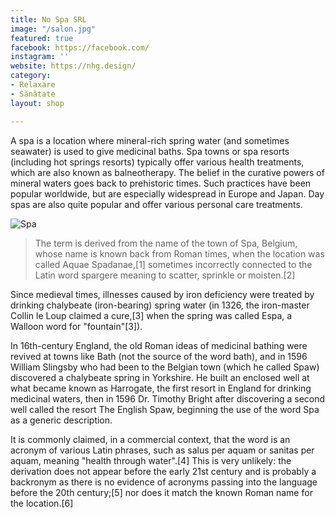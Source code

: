 ```yaml
---
title: No Spa SRL
image: "/salon.jpg"
featured: true
facebook: https://facebook.com/
instagram: ''
website: https://nhg.design/
category:
- Relaxare
- Sănătate
layout: shop

---
```

A spa is a location where mineral-rich spring water (and sometimes seawater) is used to give medicinal baths. Spa towns or spa resorts (including hot springs resorts) typically offer various health treatments, which are also known as balneotherapy. The belief in the curative powers of mineral waters goes back to prehistoric times. Such practices have been popular worldwide, but are especially widespread in Europe and Japan. Day spas are also quite popular and offer various personal care treatments.

![Spa](/images/shops/salon.jpg)

> The term is derived from the name of the town of Spa, Belgium, whose name is known back from Roman times, when the location was called Aquae Spadanae,[1] sometimes incorrectly connected to the Latin word spargere meaning to scatter, sprinkle or moisten.[2]

Since medieval times, illnesses caused by iron deficiency were treated by drinking chalybeate (iron-bearing) spring water (in 1326, the iron-master Collin le Loup claimed a cure,[3] when the spring was called Espa, a Walloon word for "fountain"[3]).

In 16th-century England, the old Roman ideas of medicinal bathing were revived at towns like Bath (not the source of the word bath), and in 1596 William Slingsby who had been to the Belgian town (which he called Spaw) discovered a chalybeate spring in Yorkshire. He built an enclosed well at what became known as Harrogate, the first resort in England for drinking medicinal waters, then in 1596 Dr. Timothy Bright after discovering a second well called the resort The English Spaw, beginning the use of the word Spa as a generic description.

It is commonly claimed, in a commercial context, that the word is an acronym of various Latin phrases, such as salus per aquam or sanitas per aquam, meaning "health through water".[4] This is very unlikely: the derivation does not appear before the early 21st century and is probably a backronym as there is no evidence of acronyms passing into the language before the 20th century;[5] nor does it match the known Roman name for the location.[6]